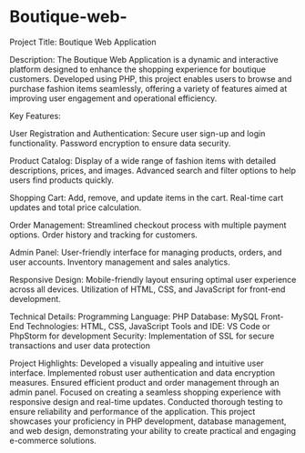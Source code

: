 # Boutique-web-
Project Title: Boutique Web Application

Description: The Boutique Web Application is a dynamic and interactive platform designed to enhance the shopping experience for boutique customers. Developed using PHP, this project enables users to browse and purchase fashion items seamlessly, offering a variety of features aimed at improving user engagement and operational efficiency.

Key Features:

User Registration and Authentication:
Secure user sign-up and login functionality.
Password encryption to ensure data security.

Product Catalog:
Display of a wide range of fashion items with detailed descriptions, prices, and images.
Advanced search and filter options to help users find products quickly.

Shopping Cart:
Add, remove, and update items in the cart.
Real-time cart updates and total price calculation.

Order Management:
Streamlined checkout process with multiple payment options.
Order history and tracking for customers.

Admin Panel:
User-friendly interface for managing products, orders, and user accounts.
Inventory management and sales analytics.

Responsive Design:
Mobile-friendly layout ensuring optimal user experience across all devices.
Utilization of HTML, CSS, and JavaScript for front-end development.

Technical Details:
Programming Language: PHP
Database: MySQL
Front-End Technologies: HTML, CSS, JavaScript
Tools and IDE: VS Code or PhpStorm for development
Security: Implementation of SSL for secure transactions and user data protection

Project Highlights:
Developed a visually appealing and intuitive user interface.
Implemented robust user authentication and data encryption measures.
Ensured efficient product and order management through an admin panel.
Focused on creating a seamless shopping experience with responsive design and real-time updates.
Conducted thorough testing to ensure reliability and performance of the application.
This project showcases your proficiency in PHP development, database management, and web design, demonstrating your ability to create practical and engaging e-commerce solutions.
